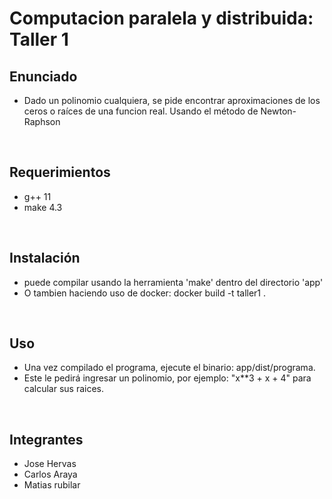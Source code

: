 # Computacion paralela y distribuida: Taller 1

## Enunciado
- Dado un polinomio cualquiera, se pide encontrar aproximaciones de los ceros o raíces de una funcion real. Usando el método de Newton-Raphson

<br>

## Requerimientos
- g++ 11
- make 4.3

<br>

## Instalación
- puede compilar usando la herramienta 'make' dentro del directorio 'app'
- O tambien haciendo uso de docker: docker build -t taller1 .

<br>

## Uso
- Una vez compilado el programa, ejecute el binario: app/dist/programa.
- Este le pedirá ingresar un polinomio, por ejemplo: "x\*\*3 + x + 4" para calcular sus raices.

<br>



## Integrantes
- Jose Hervas
- Carlos Araya
- Matias rubilar
